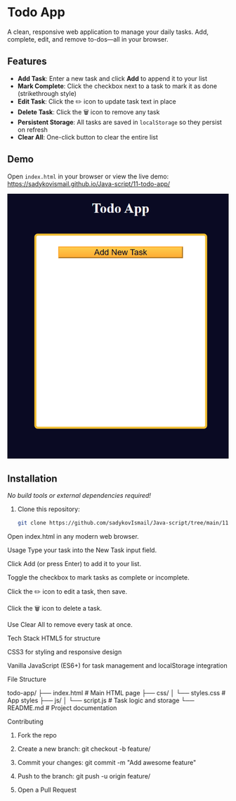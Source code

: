 # Todo App

A clean, responsive web application to manage your daily tasks. Add, complete, edit, and remove to-dos—all in your browser.

## Features

- **Add Task**: Enter a new task and click **Add** to append it to your list  
- **Mark Complete**: Click the checkbox next to a task to mark it as done (strikethrough style)  
- **Edit Task**: Click the ✏️ icon to update task text in place  
- **Delete Task**: Click the 🗑️ icon to remove any task  
- **Persistent Storage**: All tasks are saved in `localStorage` so they persist on refresh  
- **Clear All**: One-click button to clear the entire list  

## Demo

Open `index.html` in your browser or view the live demo:  
<https://sadykovismail.github.io/Java-script/11-todo-app/>

![Screenshot of the Todo App](./screenshot.png)

## Installation

_No build tools or external dependencies required!_

1. Clone this repository:  
   ```bash
   git clone https://github.com/sadykovIsmail/Java-script/tree/main/11-todo-app
Open index.html in any modern web browser.

Usage
Type your task into the New Task input field.

Click Add (or press Enter) to add it to your list.

Toggle the checkbox to mark tasks as complete or incomplete.

Click the ✏️ icon to edit a task, then save.

Click the 🗑️ icon to delete a task.

Use Clear All to remove every task at once.

Tech Stack
HTML5 for structure

CSS3 for styling and responsive design

Vanilla JavaScript (ES6+) for task management and localStorage integration

File Structure

todo-app/
├── index.html           # Main HTML page
├── css/
│   └── styles.css       # App styles
├── js/
│   └── script.js           # Task logic and storage
└── README.md            # Project documentation

Contributing
1) Fork the repo

2) Create a new branch:
git checkout -b feature/<your-branch-name>

3) Commit your changes:
git commit -m "Add awesome feature"

4) Push to the branch:
git push -u origin feature/<your-branch-name>

5) Open a Pull Request